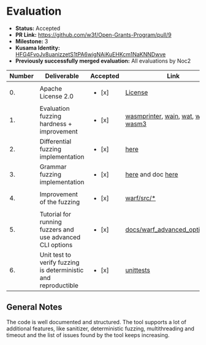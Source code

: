 # Evaluation

- **Status:** Accepted
- **PR Link:** https://github.com/w3f/Open-Grants-Program/pull/9
- **Milestone:** 3
- **Kusama Identity:** [HFG4FvoJv8uanizzetS1tPA6wigNAiKuEHKcm1NaKNNDwve](https://polkascan.io/pre/kusama/account/HFG4FvoJv8uanizzetS1tPA6wigNAiKuEHKcm1NaKNNDwve)
- **Previously successfully merged evaluation:** All evaluations by Noc2

| Number | Deliverable                                                    | Accepted               | Link                                                                                                                                                                                                                                                                                                                                                                                                                                                                                                                   | Evaluation Notes                                                                                                                                                       |
| ------ | -------------------------------------------------------------- | ---------------------- | ---------------------------------------------------------------------------------------------------------------------------------------------------------------------------------------------------------------------------------------------------------------------------------------------------------------------------------------------------------------------------------------------------------------------------------------------------------------------------------------------------------------------- | ---------------------------------------------------------------------------------------------------------------------------------------------------------------------- |
| 0.     | Apache License 2.0                                             | <ul><li>[x] </li></ul> | [License](https://github.com/pventuzelo/wasm_runtimes_fuzzing/blob/master/LICENSE)                                                                                                                                                                                                                                                                                                                                                                                                                                     | The code has the correct license and references other implementations                                                                                                  |
| 1.     | Evaluation fuzzing hardness + improvement                      | <ul><li>[x] </li></ul> | [wasmprinter](https://github.com/pventuzelo/wasm_runtimes_fuzzing/blob/master/warf/targets/src/wasmprinter.rs), [wain](https://github.com/pventuzelo/wasm_runtimes_fuzzing/blob/master/warf/targets/src/wain.rs), [wat](https://github.com/pventuzelo/wasm_runtimes_fuzzing/blob/master/warf/targets/src/wat.rs), [wast](https://github.com/pventuzelo/wasm_runtimes_fuzzing/blob/master/warf/targets/src/wast.rs), [wasm3](https://github.com/pventuzelo/wasm_runtimes_fuzzing/blob/master/warf/targets/src/wasm3.rs) | Implemented                                                                                                                                                            |
| 2.     | Differential fuzzing implementation                            | <ul><li>[x] </li></ul> | [here](https://github.com/pventuzelo/wasm_runtimes_fuzzing/blob/e041e2c2dbb3940b1a5085d12e0181a3f82f4cd8/warf/targets/src/lib.rs#L7-L83)                                                                                                                                                                                                                                                                                                                                                                               | Implemented                                                                                                                                                            |
| 3.     | Grammar fuzzing implementation                                 | <ul><li>[x] </li></ul> | [here](https://github.com/pventuzelo/wasm_runtimes_fuzzing/tree/master/warf/dictionary) and doc [here](https://github.com/pventuzelo/wasm_runtimes_fuzzing/blob/master/docs/warf_advanced_options.md#dict-only-for-target)                                                                                                                                                                                                                                                                                             | Allows you to provide dictionaries                                                                                                                                     |
| 4.     | Improvement of the fuzzing                                     | <ul><li>[x] </li></ul> | [warf/src/\*](https://github.com/pventuzelo/wasm_runtimes_fuzzing/tree/master/warf/src)                                                                                                                                                                                                                                                                                                                                                                                                                                | Huge code refactoring                                                                                                                                                  |
| 5.     | Tutorial for running fuzzers and use advanced CLI options      | <ul><li>[x] </li></ul> | [docs/warf_advanced_options.md](https://github.com/pventuzelo/wasm_runtimes_fuzzing/blob/master/docs/warf_advanced_options.md)                                                                                                                                                                                                                                                                                                                                                                                         | It’s easy to follow the documentation.                                                                                                                                 |
| 6.     | Unit test to verify fuzzing is deterministic and reproductible | <ul><li>[x] </li></ul> | [unittests](https://github.com/pventuzelo/wasm_runtimes_fuzzing/blob/e041e2c2dbb3940b1a5085d12e0181a3f82f4cd8/warf/Makefile#L73-L117)                                                                                                                                                                                                                                                                                                                                                                                  | Initially I got some errors, but the following commit resolved it: https://github.com/pventuzelo/wasm_runtimes_fuzzing/commit/43dadb714a31f1156b718b4a4e064f3496990384 |

## General Notes

The code is well documented and structured. The tool supports a lot of additional features, like sanitizer, deterministic fuzzing, multithreading and timeout and the list of issues found by the tool keeps increasing.
